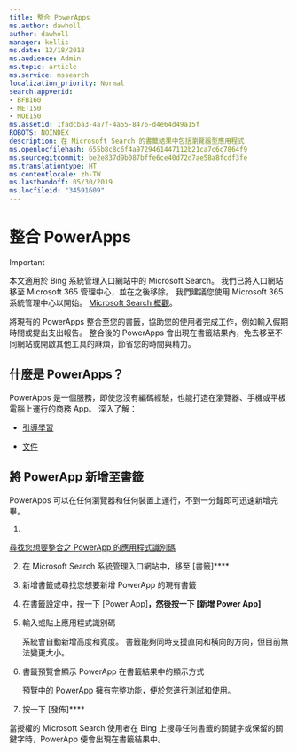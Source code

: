 ```yaml
---
title: 整合 PowerApps
ms.author: dawholl
author: dawholl
manager: kellis
ms.date: 12/18/2018
ms.audience: Admin
ms.topic: article
ms.service: mssearch
localization_priority: Normal
search.appverid:
- BFB160
- MET150
- MOE150
ms.assetid: 1fadcba3-4a7f-4a55-8476-d4e64d49a15f
ROBOTS: NOINDEX
description: 在 Microsoft Search 的書籤結果中包括瀏覽器型應用程式
ms.openlocfilehash: 655b8c8c6f4a9729461447112b21ca7c6c7864f9
ms.sourcegitcommit: be2e837d9b087bffe6ce40d72d7ae58a8fcdf3fe
ms.translationtype: HT
ms.contentlocale: zh-TW
ms.lasthandoff: 05/30/2019
ms.locfileid: "34591609"
---
```

# <a name="integrate-powerapps"></a>整合 PowerApps

> [!IMPORTANT]
> 本文適用於 Bing 系統管理入口網站中的 Microsoft Search。 我們已將入口網站移至 Microsoft 365 管理中心，並在之後移除。 我們建議您使用 Microsoft 365 系統管理中心以開始。 [Microsoft Search 概觀](overview-microsoft-search.md)。
    
將現有的 PowerApps 整合至您的書籤，協助您的使用者完成工作，例如輸入假期時間或提出支出報告。 整合後的 PowerApps 會出現在書籤結果內，免去移至不同網站或開啟其他工具的麻煩，節省您的時間與精力。
  
## <a name="what-are-powerapps"></a>什麼是 PowerApps？

PowerApps 是一個服務，即使您沒有編碼經驗，也能打造在瀏覽器、手機或平板電腦上運行的商務 App。 深入了解：
  
- 
  [引導學習](https://docs.microsoft.com/zh-TW/learn/browse/?products=powerapps)
    
- 
  [文件](https://docs.microsoft.com/zh-TW/powerapps/)
    
## <a name="add-a-powerapp-to-a-bookmark"></a>將 PowerApp 新增至書籤

PowerApps 可以在任何瀏覽器和任何裝置上運行，不到一分鐘即可迅速新增完畢。
  
1. 
  [尋找您想要整合之 PowerApp 的應用程式識別碼](https://docs.microsoft.com/zh-TW/powerapps/maker/canvas-apps/get-sessionid#get-an-app-id) 
    
2. 在 Microsoft Search 系統管理入口網站中，移至 [書籤]****
    
3. 新增書籤或尋找您想要新增 PowerApp 的現有書籤
    
4. 在書籤設定中，按一下 [Power App]****，然後按一下 [新增 Power App]****
    
5. 輸入或貼上應用程式識別碼
    
    系統會自動新增高度和寬度。 書籤能夠同時支援直向和橫向的方向，但目前無法變更大小。
    
6. 書籤預覽會顯示 PowerApp 在書籤結果中的顯示方式
    
    預覽中的 PowerApp 擁有完整功能，便於您進行測試和使用。
    
7. 按一下 [發佈]****
    
當授權的 Microsoft Search 使用者在 Bing 上搜尋任何書籤的關鍵字或保留的關鍵字時，PowerApp 便會出現在書籤結果中。

  

